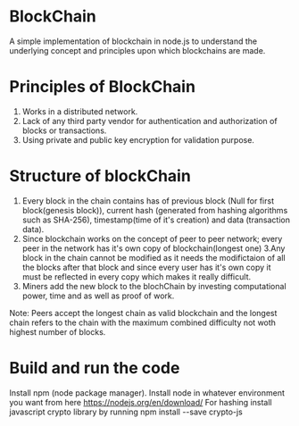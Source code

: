 # BlockChain
A simple implementation of blockchain in node.js to understand the underlying concept and principles upon which blockchains are made.

# Principles of BlockChain
1. Works in a distributed network.
2. Lack of any third party vendor for authentication and authorization of blocks or transactions.
3. Using private and public key encryption for validation purpose.

# Structure of blockChain
1. Every block in the chain contains has of previous block (Null for first block(genesis block)), current hash (generated from hashing algorithms such as SHA-256), timestamp(time of it's creation) and data (transaction data).
2. Since blockchain works on the concept of peer to peer network; every peer in the network has it's own copy of blockchain(longest one)
3.Any block in the chain cannot be modified as it needs the modifictaion of all the blocks after that block and since every user has it's own copy it must be reflected in every copy which makes it really difficult.
4. Miners add the new block to the blochChain by investing computational power, time and as well as proof of work.

Note: Peers accept the longest chain as valid blockchain and the longest chain refers to the chain with the maximum combined difficulty not woth highest number of blocks.

# Build and run the code 

Install npm (node package manager).
Install node in whatever environment you want from here https://nodejs.org/en/download/
For hashing install javascript crypto library by running npm install --save crypto-js

